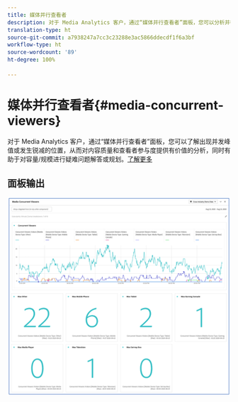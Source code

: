 ```yaml
---
title: 媒体并行查看者
description: 对于 Media Analytics 客户，通过“媒体并行查看者”面板，您可以分析并行查看者，以此来了解出现并发峰值或发生锐减的位置。
translation-type: ht
source-git-commit: a7938247a7cc3c23288e3ac5866ddecdf1f6a3bf
workflow-type: ht
source-wordcount: '89'
ht-degree: 100%

---
```



# 媒体并行查看者{#media-concurrent-viewers}

对于 Media Analytics 客户，通过“媒体并行查看者”面板，您可以了解出现并发峰值或发生锐减的位置，从而对内容质量和查看者参与度提供有价值的分析，同时有助于对容量/规模进行疑难问题解答或规划。[了解更多](https://docs.adobe.com/content/help/en/analytics/analyze/analysis-workspace/panels/media-concurrent-viewers.html)

## 面板输出

![](assets/concurrent-viewers-output.png)
